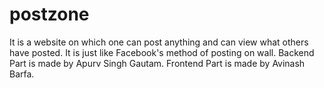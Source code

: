 # postzone
It is a website on which one can post anything and can view what others have posted. It is just like Facebook's method of posting on wall. 
Backend Part is made by Apurv Singh Gautam.
Frontend Part is made by Avinash Barfa.
